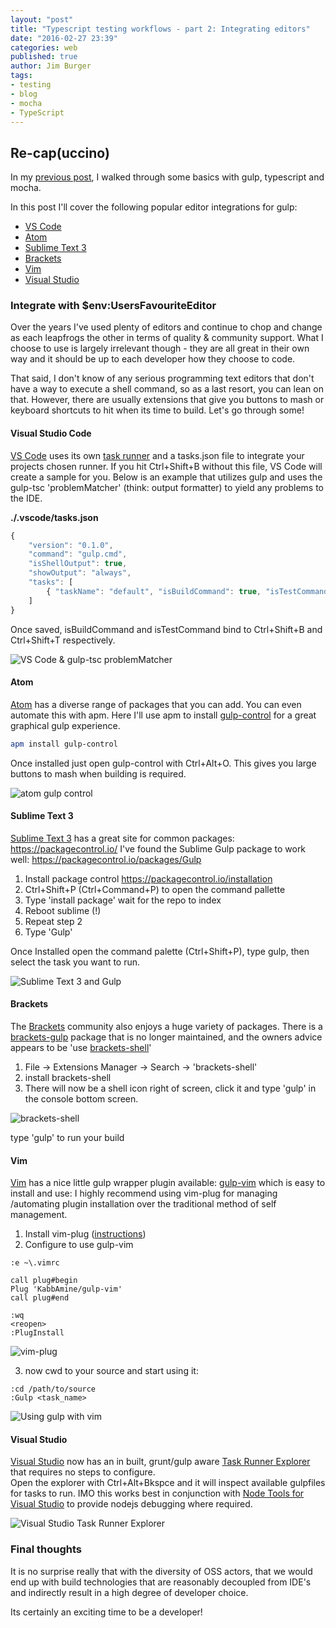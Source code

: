 ```yaml
---
layout: "post"
title: "Typescript testing workflows - part 2: Integrating editors"
date: "2016-02-27 23:39"
categories: web
published: true
author: Jim Burger
tags:
- testing
- blog
- mocha
- TypeScript
---
```


## Re-cap(uccino)
In my [previous post]('2016-02-27-typescript-testing-workflow-part1-mocha.html'), I walked through some basics with gulp, typescript and mocha.

In this post I'll cover the following popular editor integrations for gulp:

- [VS Code](#vscode)
- [Atom](#atom)
- [Sublime Text 3](#sublime3)
- [Brackets](#brackets)
- [Vim](#vim)
- [Visual Studio](#vs)

### Integrate with $env:UsersFavouriteEditor
Over the years I've used plenty of editors and continue to chop and change as each leapfrogs the other in terms of quality & community support. What I choose to use is largely irrelevant though - they are all great in their own way and it should be up to each developer how they choose to code.

That said, I don't know of any serious programming text editors that don't have a way to execute a shell command, so as a last resort, you can lean on that. However, there are usually extensions that give you buttons to mash or keyboard shortcuts to hit when its time to build. Let's go through some!

#### <a href="vscode"></a>Visual Studio Code
[VS Code](https://www.visualstudio.com/en-us/products/code-vs.aspx) uses its own [task runner](https://code.visualstudio.com/docs/editor/tasks) and a tasks.json file to integrate your projects chosen runner. If you hit Ctrl+Shift+B without this file, VS Code will create a sample for you. Below is an example that utilizes gulp and uses the gulp-tsc 'problemMatcher' (think: output formatter) to yield any problems to the IDE.

**./.vscode/tasks.json**

```javascript
{
    "version": "0.1.0",
    "command": "gulp.cmd",
    "isShellOutput": true,
    "showOutput": "always",
    "tasks": [
        { "taskName": "default", "isBuildCommand": true, "isTestCommand": true, "problemMatcher": "$gulp-tsc" },
    ]
}
```

Once saved, isBuildCommand and isTestCommand bind to Ctrl+Shift+B and Ctrl+Shift+T respectively.

![VS Code & gulp-tsc problemMatcher](/assets/vs-code-gulp.PNG)

#### <a href="atom"></a>Atom
[Atom](https://atom.io/) has a diverse range of packages that you can add. You can even automate this with apm. Here I'll use apm to install [gulp-control](https://atom.io/packages/gulp-control) for a great graphical gulp experience.

```bash
apm install gulp-control
```

Once installed just open gulp-control with Ctrl+Alt+O. This gives you large buttons to mash when building is required.

![atom gulp control](/assets/atom-gulp-control.PNG)

#### <a href="sublime3"></a>Sublime Text 3

[Sublime Text 3](https://www.sublimetext.com/3) has a great site for common packages: https://packagecontrol.io/
I've found the Sublime Gulp package to work well: https://packagecontrol.io/packages/Gulp
1. Install package control https://packagecontrol.io/installation
2. Ctrl+Shift+P (Ctrl+Command+P) to open the command pallette
3. Type 'install package' wait for the repo to index
4. Reboot sublime (!)
5. Repeat step 2
6. Type 'Gulp'

Once Installed open the command palette (Ctrl+Shift+P), type gulp, then select the task you want to run.

![Sublime Text 3 and Gulp](/assets/sublime-gulp.PNG)

#### <a href="#brackets"></a>Brackets

The [Brackets](http://brackets.io/) community also enjoys a huge variety of packages.
There is a [brackets-gulp](https://github.com/dalcib/brackets-gulp) package that is no longer maintained, and the owners advice appears to be 'use [brackets-shell](https://github.com/adobe/brackets-shell)'

1. File -> Extensions Manager -> Search -> 'brackets-shell'
2. install brackets-shell
3. There will now be a shell icon right of screen, click it and  type 'gulp' in the console bottom screen.

![brackets-shell](/assets/brackets-shell.png)

type 'gulp' to run your build

#### <a href="vim"></a>Vim
[Vim](http://www.vim.org/) has a nice little gulp wrapper plugin available: [gulp-vim](https://github.com/KabbAmine/gulp-vim) which is easy to install and use:
I highly recommend using vim-plug for managing /automating plugin installation over the traditional method of self management.

1. Install vim-plug ([instructions](https://github.com/junegunn/vim-plug))
2. Configure to use gulp-vim

```vim
:e ~\.vimrc

call plug#begin
Plug 'KabbAmine/gulp-vim'
call plug#end

:wq
<reopen>
:PlugInstall
```
![vim-plug](/assets/plugvim.PNG)

3. now cwd to your source and start using it:

```vim
:cd /path/to/source
:Gulp <task_name>
```

![Using gulp with vim](/assets/gulp-vim.PNG)

#### <a href="vs"></a>Visual Studio
[Visual Studio](https://www.visualstudio.com/) now has an in built, grunt/gulp aware [Task Runner Explorer](http://www.hanselman.com/blog/IntroducingGulpGruntBowerAndNpmSupportForVisualStudio.aspx) that requires no steps to configure.  
Open the explorer with Ctrl+Alt+Bkspce and it will inspect available gulpfiles for tasks to run.
IMO this works best in conjunction with [Node Tools for Visual Studio](https://www.visualstudio.com/en-us/features/node-js-vs.aspx) to provide nodejs debugging where required.

![Visual Studio Task Runner Explorer](/assets/vs-task-runner.PNG)

### Final thoughts

It is no surprise really that with the diversity of OSS actors, that we would end up with build technologies that are reasonably decoupled from IDE's and indirectly result in a high degree of developer choice.

Its certainly an exciting time to be a developer!
